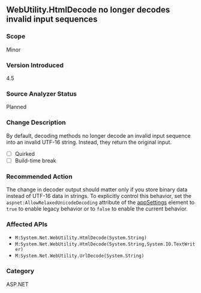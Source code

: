 ## WebUtility.HtmlDecode no longer decodes invalid input sequences

### Scope
Minor

### Version Introduced
4.5

### Source Analyzer Status
Planned

### Change Description
By default, decoding methods no longer decode an invalid input sequence into an invalid UTF-16 string. Instead, they return the original input.

- [ ] Quirked
- [ ] Build-time break

### Recommended Action
The change in decoder output should matter only if you store binary data instead of UTF-16 data in strings. To explicitly control this behavior, set the `aspnet:AllowRelaxedUnicodeDecoding` attribute of the [appSettings](~/docs/framework/configure-apps/file-schema/appsettings.md) element to `true` to enable legacy behavior or to `false` to enable the current behavior.

### Affected APIs
* `M:System.Net.WebUtility.HtmlDecode(System.String)`
* `M:System.Net.WebUtility.HtmlDecode(System.String,System.IO.TextWriter)`
* `M:System.Net.WebUtility.UrlDecode(System.String)`

### Category
ASP.NET

<!--
    ### Notes
    This only matters if you store binary data instead of UTF-16 data in string. An analyzer may not add much beyond ApiPort, but we could do basic parameter analysis and potentially implement a code fix
-->

<!-- breaking change id: 61 -->
